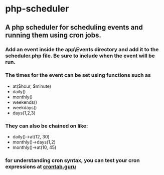 # php-scheduler

## A php scheduler for scheduling events and running them using cron jobs.

### Add an event inside the app\Events directory and add it to the scheduler.php file. Be sure to include when the event will be run.

### The times for the event can be set using functions such as
* at($hour, $minute)
* daily()
* monthly()
* weekends()
* weekdays()
* days(1,2,3)


### They can also be chained on like:
* daily()->at(12, 30)
* monthly()->days(1,2)
* monthly()->at(10, 45)


### for understanding cron syntax, you can test your cron expressions at [crontab.guru][1]

[1]: http://www.crontab.guru
